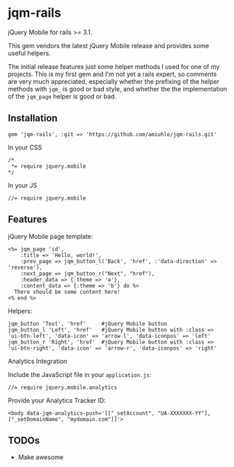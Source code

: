 # jqm-rails

jQuery Mobile for rails >= 3.1.

This gem vendors the latest jQuery Mobile release and provides some useful helpers.

The initial release features just some helper methods I used for one of my projects. 
This is my first gem and I'm not yet a rails expert, so comments are very much appreciated,
especially whether the prefixing of the helper methods with `jqm_` is good or bad style, and
whether the the implementation of the `jqm_page` helper is good or bad.

## Installation
    gem 'jqm-rails', :git => 'https://github.com/amiuhle/jqm-rails.git'
  
In your CSS

    /*
     *= require jquery.mobile
    */
In your JS

    //= require jquery.mobile
  

## Features

jQuery Mobile page template:

    <%= jqm_page 'id', 
        :title => 'Hello, world!', 
        :prev_page => jqm_button_l('Back', 'href', :'data-direction' => 'reverse'),
        :next_page => jqm_button_r("Next", "href"),
        :header_data => {:theme => 'a'},
        :content_data => {:theme => 'b'} do %>
      There should be some content here!
    <% end %>
  
Helpers:

    jqm_button 'Text', 'href'     #jQuery Mobile button
    jqm_button_l 'Left', 'href'   #jQuery Mobile button with :class => 'ui-btn-left', 'data-icon' => 'arrow-l', 'data-iconpos' => 'left'
    jqm_button_r 'Right', 'href'  #jQuery Mobile button with :class => 'ui-btn-right', 'data-icon' => 'arrow-r', 'data-iconpos' => 'right'
    
Analytics Integration

Include the JavaScript file in your `application.js`:

    //= require jquery.mobile.analytics
    
Provide your Analytics Tracker ID:

    <body data-jqm-analytics-push='[["_setAccount", "UA-XXXXXXX-YY"], ["_setDomainName", "mydomain.com"]]'>


    
  
## TODOs
  - Make awesome
